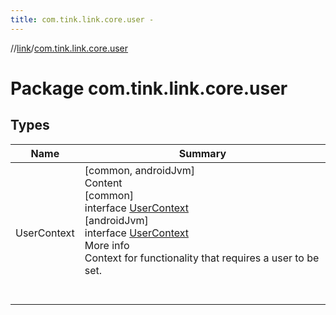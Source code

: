 ```yaml
---
title: com.tink.link.core.user -
---
```

//[link](../index.md)/[com.tink.link.core.user](index.md)



# Package com.tink.link.core.user  


## Types  
  
|  Name|  Summary| 
|---|---|
| <a name="com.tink.link.core.user/UserContext///PointingToDeclaration/"></a>UserContext| <a name="com.tink.link.core.user/UserContext///PointingToDeclaration/"></a>[common, androidJvm]  <br>Content  <br>[common]  <br>interface [UserContext]([common]-user-context/index.md)  <br>[androidJvm]  <br>interface [UserContext]([android-jvm]-user-context/index.md)  <br>More info  <br>Context for functionality that requires a user to be set.  <br><br><br>

